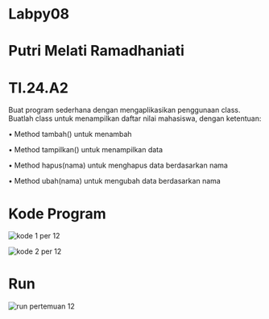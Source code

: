 # Labpy08
# Putri Melati Ramadhaniati
# TI.24.A2

Buat program sederhana dengan mengaplikasikan penggunaan class. Buatlah
class untuk menampilkan daftar nilai mahasiswa, dengan ketentuan:

• Method tambah() untuk menambah 

• Method tampilkan() untuk menampilkan data

• Method hapus(nama) untuk menghapus data berdasarkan nama

• Method ubah(nama) untuk mengubah data berdasarkan nama

# Kode Program
![kode 1 per 12](https://github.com/user-attachments/assets/f897fb58-74c6-4fd4-b616-a1d3ab8b6a83)

![kode 2 per 12](https://github.com/user-attachments/assets/2d524360-3d18-4278-8e64-103f146a8a86)

# Run
![run pertemuan 12](https://github.com/user-attachments/assets/5c131e6f-74cc-430d-bc73-33399ca1d322)
